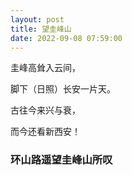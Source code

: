 ```yaml
---
layout: post
title: 望圭峰山
date: 2022-09-08 07:59:00
---
```


圭峰高耸入云间，

脚下（日照）长安一片天。

古往今来兴与衰，

而今还看新西安！

### 环山路遥望圭峰山所叹